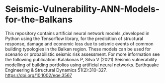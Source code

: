 # Seismic-Vulnerability-ANN-Models-for-the-Balkans
This repository contains artificial neural network models ,developed in Python using the Tensorflow library, for the predicition of structural response, damage and economic loss due to seismic events of common building typologies in the Balkan region. These models can be used for scenario or probabilistic seismic risk assessment. For more information see the following publication: Kalakonas P, Silva V (2021) Seismic vulnerability modelling of building portfolios using artificial neural networks. Earthquake Engineering & Structural Dynamics 51(2):310-327. https://doi.org/10.1002/eqe.3567
